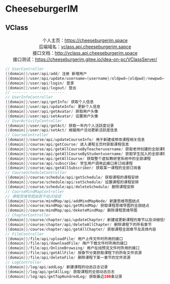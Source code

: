 # CheeseburgerIM

## VClass

<center>个人主页：<a href="https://cheeseburgerim.space" target="_blank">https://cheeseburgerim.space</a></center>

<center>后端域名：<a href="http://vclass.api.cheeseburgerim.space" target="_blank">vclass.api.cheeseburgerim.sapce</a></center>

<center>接口文档：<a href="http://vclass.api.cheeseburgerim.space" target="_blank">http://vclass.api.cheeseburgerim.space</a></center>

<center>接口测试：<a href="https://cheeseburgerim.gitee.io/idea-on-pc/VClassServer/index.html" target="_blank">https://cheeseburgerim.gitee.io/idea-on-pc/VClassServer/</a></center>

```java
// UserController
{{domain}}/user/api/add/ 注册 新增用户
{{domain}}/user/api/update/username={username}/oldpwd={oldpwd}/newpwd={newpwd} 更改密码
{{domain}}/user/api/login/ 登录
{{domain}}/user/api/logout/ 登出
// ------- ------- -------
// UserInfoController
{{domain}}/user/api/getInfo/ 获取个人信息
{{domain}}/user/api/updateInfo/ 更新个人信息
{{domain}}/user/api/getAvatar/ 获取用户头像
{{domain}}/user/api/setAvatar/ 设置用户头像
// UserActivityController
{{domain}}/user/api/getAct/ 获取一年内个人活跃度记录
{{domain}}/user/api/setAct/ 根据用户活动更新活跃度信息
// CourseController
{{domain}}/course/api/updateCourseInfo/ 用于新建或修改课程相关信息
{{domain}}/course/api/getCourse/ 进入课程主页时获取课程信息
{{domain}}/course/api/getAllCourseByTeacherusername/ 获取老师创建的全部课程
{{domain}}/course/api/getAllCourseByStudentusername/ 获取学生加入的全部课程
{{domain}}/course/api/getAllCourse/ 获取整个虚拟教研室系统中的全部课程
{{domain}}/course/api/subscribe/ 学生用户调用此接口来订阅课程
{{domain}}/course/api/getAllSubscriber/ 获取某一课程的全部订阅者
// CourseScheduleController
{{domain}}/course/schedule/api/getSchedule/ 获取课程的课程安排
{{domain}}/course/schedule/api/setSchedule/ 设置课程的课程安排
{{domain}}/course/schedule/api/deleteSchedule/ 删除课程安排
// CourseMindMapController
// 课程思维导图由若干结点组成
{{domain}}/course/mindMap/api/addMindMapNode/ 新建思维导图结点
{{domain}}/course/mindMap/api/getMindMap/ 获取课程思维导图的全部结点
{{domain}}/course/mindMap/api/deketeMindMap/ 删除课程思维导图
// ChapterController
{{domain}}/course/chapter/api/updateChapter/ 新建或更新课程的章节以及详细信息
{{domain}}/course/chapter/api/deleteAllChapter/ 删除课程下的所有章节
{{domain}}/course/chapter/api/getAllChapter/ 获取课程全部章节及具体内容
// FileController
{{domain}}/file/api/uploadFile/ 用户上传文件时所用的接口
{{domain}}/file/api/downloadFile/ 用户下载文件时所用的接口
{{domain}}/file/api/OnlineBrowsing/ 用户在线预览文件时所用的接口
{{domain}}/file/api/getAllFile/ 按章节分类获取课程下的所有文件资源
{{domain}}/file/api/deleteFile/ 删除课程下某一章节的文件资源
// LogController
{{domain}}/log/api/addLog/ 新建课程的动态日志记录
{{domain}}/log/api/getAllLog/ 获取课程的全部动态日志
{{domain}}/log/api/getTopHundredLog/ 获取最近100条记录
```